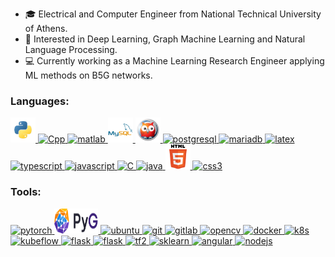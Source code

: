 - 🎓 Electrical and Computer Engineer from National Technical University of Athens.
- 👀 Interested in Deep Learning, Graph Machine Learning and Natural Language Processing.
- 💻 Currently working as a Machine Learning Research Engineer applying ML methods on B5G networks.



<h3 align="left">Languages:</h3>
<p align="left"> 
  <a href="https://www.python.org/" target="_blank"> 
    <img src="https://raw.githubusercontent.com/github/explore/80688e429a7d4ef2fca1e82350fe8e3517d3494d/topics/python/python.png" alt="Python3" width="40" height="40"/> 
  </a>
  <a href="https://isocpp.org/" target="_blank"> 
    <img src="https://raw.githubusercontent.com/yurijserrano/Github-Profile-Readme-Logos/master/programming%20languages/c%2B%2B.svg" alt="Cpp" width="40" height="40"/> 
  </a> 
  <a href="https://www.mathworks.com/products/matlab.html" target="_blank"> 
    <img src="https://upload.wikimedia.org/wikipedia/commons/2/21/Matlab_Logo.png" alt="matlab" width="40" height="40"/> 
  </a>
  <a href="https://www.mysql.com/" target="_blank"> 
    <img src="https://raw.githubusercontent.com/devicons/devicon/master/icons/mysql/mysql-original-wordmark.svg" alt="mysql" width="40" height="40"/> 
  </a>
     <a href="https://www.swi-prolog.org/" target="_blank">
    <img src="https://raw.githubusercontent.com/vscode-icons/vscode-icons/master/icons/file_type_prolog.svg?sanitize=true" alt="prolog" width="40" height="40"/>
  </a>
 
  <a href="https://www.mongodb.com/" target="_blank"> 
    <img src="https://github.com/yurijserrano/Github-Profile-Readme-Logos/blob/master/databases/mongodb.svg" alt="postgresql" width="40" height="40"/>
    
  </a>
    
  <a href="https://mariadb.org/" target="_blank"> 
    <img src="https://www.vectorlogo.zone/logos/mariadb/mariadb-icon.svg" alt="mariadb" width="40" height="40"/> 
  </a>
  <a href="https://www.latex-project.org/" target="_blank"> 
    <img src="https://upload.wikimedia.org/wikipedia/commons/thumb/9/92/LaTeX_logo.svg/800px-LaTeX_logo.svg.png" alt="latex" width="40" height="40"/> 
  </a>
  <a href="https://www.typescriptlang.org/" target="_blank"> 
    <img src="https://github.com/yurijserrano/Github-Profile-Readme-Logos/blob/master/programming%20languages/typescript.svg" alt="typescript" width="40" height="40"/> 
  </a>
  <a href="https://www.javascript.com/" target="_blank"> 
    <img src="https://upload.wikimedia.org/wikipedia/commons/9/99/Unofficial_JavaScript_logo_2.svg" alt="javascript" width="40" height="40"/> 
  </a>
  
  <a href="https://www.gnu.org/software/libc/manual/html_node/ISO-C.html" target="_blank"> 
    <img src="https://upload.wikimedia.org/wikipedia/commons/1/18/C_Programming_Language.svg" alt="C" width="40" height="40"/> 
  </a>
  
  <a href="https://www.java.com/" target="_blank"> 
    <img src="https://upload.wikimedia.org/wikipedia/el/d/d0/Java.svg" alt="java" width="40" height="40"/> 
  </a> 
  <a href="https://www.w3.org/html/" target="_blank"> 
    <img src="https://raw.githubusercontent.com/devicons/devicon/master/icons/html5/html5-original-wordmark.svg" alt="html5" width="40" height="40"/> 
  </a>
  <a href="https://www.w3.org/Style/CSS/Overview.en.html" target="_blank">
    <img src="https://upload.wikimedia.org/wikipedia/commons/3/3d/CSS.3.svg" alt="css3" width="70" height="40"/>
  </a>
  
  
</p>

<h3 align="left">Tools:</h3>
<p align="left">
  <a href="https://pytorch.org/" target="_blank"> 
    <img src="https://upload.wikimedia.org/wikipedia/commons/1/10/PyTorch_logo_icon.svg" alt="pytorch" width="40" height="40"/> 
  </a>
  <a href="https://github.com/pyg-team/pytorch_geometric" target="_blank"> 
    <img src="https://raw.githubusercontent.com/pyg-team/pyg_sphinx_theme/master/pyg_sphinx_theme/static/img/pyg_logo_text.svg?sanitize=true" alt="pyg" width="70" height="40"/> 
  </a>
  <a href="https://ubuntu.com/" target="_blank"> 
    <img src="https://upload.wikimedia.org/wikipedia/commons/a/ab/Logo-ubuntu_cof-orange-hex.svg" alt="ubuntu" width="40" height="40"/> 
  </a>
  <a href="https://git-scm.com/" target="_blank"> 
    <img src="https://upload.wikimedia.org/wikipedia/commons/3/3f/Git_icon.svg" alt="git" width="40" height="40"/> 
  </a>
  <a href="https://about.gitlab.com/" target="_blank"> 
    <img src="https://github.com/yurijserrano/Github-Profile-Readme-Logos/blob/master/cloud/gitlab.svg" alt="gitlab" width="40" height="40"/> 
  </a>
  <a href="https://opencv.org/" target="_blank"> 
    <img src="https://upload.wikimedia.org/wikipedia/commons/3/32/OpenCV_Logo_with_text_svg_version.svg" alt="opencv" width="40" height="40"/> 
  </a>
  <a href="https://www.docker.com/" target="_blank"> 
    <img src="https://github.com/yurijserrano/Github-Profile-Readme-Logos/blob/master/cloud/docker.svg" alt="docker" width="40" height="40"/> 
  </a>
  <a href="https://kubernetes.io/" target="_blank"> 
    <img src="https://www.vectorlogo.zone/logos/kubernetes/kubernetes-icon.svg" alt="k8s" width="40" height="40"/> 
  </a>
  <a href="https://www.kubeflow.org/" target="_blank"> 
    <img src="https://camo.githubusercontent.com/bc0c839f32126d45c21472c3ea883223fdaa2efc7d3f82da51fd7907efcbd5bd/68747470733a2f2f7777772e6b756265666c6f772e6f72672f696d616765732f6c6f676f2e737667" alt="kubeflow" width="40" height="40"/> 
  </a>
  <a href="https://flask.palletsprojects.com/en/2.2.x/" target="_blank"> 
    <img src="https://flask.palletsprojects.com/en/2.2.x/_static/flask-icon.png" alt="flask" width="40" height="40"/> 
  </a>
  <a href="https://fastapi.tiangolo.com/" target="_blank"> 
    <img src="https://fastapi.tiangolo.com/img/favicon.png" alt="flask" width="40" height="40"/> 
  </a>
  <a href="https://www.tensorflow.org/" target="_blank"> 
    <img src="https://upload.wikimedia.org/wikipedia/commons/2/2d/Tensorflow_logo.svg" alt="tf2" width="40" height="40"/> 
  </a>
  <a href="https://scikit-learn.org/stable/" target="_blank"> 
    <img src="https://upload.wikimedia.org/wikipedia/commons/0/05/Scikit_learn_logo_small.svg" alt="sklearn" width="55" height="50"/> 
  </a>
    <a href="https://angular.io/" target="_blank"> 
    <img src="https://angular.io/assets/images/logos/angular/angular.png" alt="angular" width="40" height="40"/> 
  </a>
  <a href="https://nodejs.org/" target="_blank"> 
    <img src="https://upload.wikimedia.org/wikipedia/commons/d/d9/Node.js_logo.svg" alt="nodejs" width="40" height="40"/> 
  </a>
  
    
</p>

<!---
jkalogero/jkalogero is a ✨ special ✨ repository because its `README.md` (this file) appears on your GitHub profile.
You can click the Preview link to take a look at your changes.
--->
